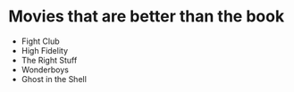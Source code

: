 # Movies that are better than the book

+ Fight Club
+ High Fidelity
+ The Right Stuff
+ Wonderboys
+ Ghost in the Shell
